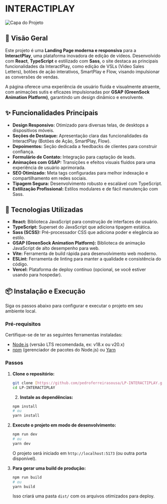 # INTERACTIPLAY

![Capa do Projeto](https://lp-interactiplay.vercel.app/media/images/readme-image.png) 

## 🌟 Visão Geral

Este projeto é uma **Landing Page moderna e responsiva** para a **InteractPlay**, uma plataforma inovadora de edição de vídeos. Desenvolvido com **React**, **TypeScript** e estilizado com **Sass**, o site destaca as principais funcionalidades da InteractPlay, como edição de VSLs (Video Sales Letters), botões de ação interativos, SmartPlay e Flow, visando impulsionar as conversões de vendas.

A página oferece uma experiência de usuário fluida e visualmente atraente, com animações sutis e eficazes impulsionadas por **GSAP (GreenSock Animation Platform)**, garantindo um design dinâmico e envolvente.

## ✨ Funcionalidades Principais

* **Design Responsivo:** Otimizado para diversas telas, de desktops a dispositivos móveis.
* **Seções de Destaque:** Apresentação clara das funcionalidades da InteractPlay (Botões de Ação, SmartPlay, Flow).
* **Depoimentos:** Seção dedicada a feedbacks de clientes para construir confiança.
* **Formulário de Contato:** Integração para captação de leads.
* **Animações com GSAP:** Transições e efeitos visuais fluidos para uma experiência de usuário aprimorada.
* **SEO Otimizado:** Meta tags configuradas para melhor indexação e compartilhamento em redes sociais.
* **Tipagem Segura:** Desenvolvimento robusto e escalável com TypeScript.
* **Estilização Profissional:** Estilos modulares e de fácil manutenção com Sass.

## 🚀 Tecnologias Utilizadas

* **React:** Biblioteca JavaScript para construção de interfaces de usuário.
* **TypeScript:** Superset do JavaScript que adiciona tipagem estática.
* **Sass (SCSS):** Pré-processador CSS que adiciona poder e elegância ao estilo.
* **GSAP (GreenSock Animation Platform):** Biblioteca de animação JavaScript de alto desempenho para web.
* **Vite:** Ferramenta de build rápida para desenvolvimento web moderno.
* **ESLint:** Ferramenta de linting para manter a qualidade e consistência do código.
* **Vercel:** Plataforma de deploy contínuo (opcional, se você estiver usando para hospedar).

## 📦 Instalação e Execução

Siga os passos abaixo para configurar e executar o projeto em seu ambiente local.

### **Pré-requisitos**

Certifique-se de ter as seguintes ferramentas instaladas:

* [Node.js](https://nodejs.org/en/) (versão LTS recomendada, ex: v18.x ou v20.x)
* [npm](https://www.npmjs.com/) (gerenciador de pacotes do Node.js) ou [Yarn](https://yarnpkg.com/)

### **Passos**

1.  **Clone o repositório:**
    ```bash
    git clone [https://github.com/pedroferreirasousa/LP-INTERACTIPLAY.git](https://github.com/pedroferreirasousa/LP-INTERACTIPLAY.git)
    cd LP-INTERACTIPLAY
    ```
    2.  **Instale as dependências:**
    ```bash
    npm install
    # ou
    yarn install
    ```

3.  **Execute o projeto em modo de desenvolvimento:**
    ```bash
    npm run dev
    # ou
    yarn dev
    ```
    O projeto será iniciado em `http://localhost:5173` (ou outra porta disponível).

4.  **Para gerar uma build de produção:**
    ```bash
    npm run build
    # ou
    yarn build
    ```
    Isso criará uma pasta `dist/` com os arquivos otimizados para deploy.
